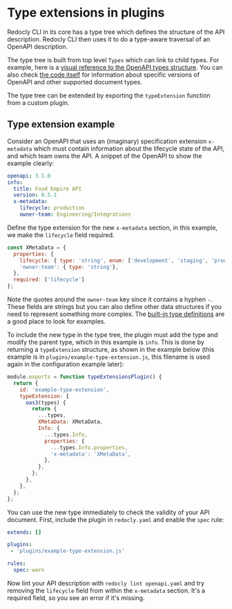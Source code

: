 # Type extensions in plugins

Redocly CLI in its core has a type tree which defines the structure of the API description.
Redocly CLI then uses it to do a type-aware traversal of an OpenAPI description.

The type tree is built from top level `Types` which can link to child types. For example, here is a [visual reference to the OpenAPI types structure](https://redocly.com/docs/openapi-visual-reference/openapi-node-types/). You can also check [the code itself](https://github.com/Redocly/redocly-cli/tree/main/packages/core/src/types) for information about specific versions of OpenAPI and other supported document types.

The type tree can be extended by exporting the `typeExtension` function from a custom plugin.

## Type extension example

Consider an OpenAPI that uses an (imaginary) specification extension `x-metadata` which must contain information about the lifecycle state of the API, and which team owns the API. A snippet of the OpenAPI to show the example clearly:

```yaml
openapi: 3.1.0
info:
  title: Food Empire API
  version: 0.5.1
  x-metadata:
    lifecycle: production
    owner-team: Engineering/Integrations
```

Define the type extension for the new `x-metadata` section, in this example, we make the `lifecycle` field required.

```js
const XMetaData = {
  properties: {
    lifecycle: { type: 'string', enum: ['development', 'staging', 'production']},
    'owner-team': { type: 'string'},
  },
  required: ['lifecycle']
};
```

Note the quotes around the `owner-team` key since it contains a hyphen `-`. These fields are strings but you can also define other data structures if you need to represent something more complex. The [built-in type definitions](https://github.com/Redocly/redocly-cli/tree/main/packages/core/src/types) are a good place to look for examples.

To include the new type in the type tree, the plugin must add the type and modify the parent type, which in this example is `info`. This is done by returning a `typeExtension` structure, as shown in the example below (this example is in `plugins/example-type-extension.js`, this filename is used again in the configuration example later):

```js
module.exports = function typeExtensionsPlugin() {
  return {
    id: 'example-type-extension',
    typeExtension: {
      oas3(types) {
        return {
          ...types,
          XMetaData: XMetaData,
          Info: {
            ...types.Info,
            properties: {
              ...types.Info.properties,
              'x-metadata': 'XMetaData',
            },
          },
        };
      },
    },
  };
};
```

You can use the new type immediately to check the validity of your API document. First, include the plugin in `redocly.yaml` and enable the `spec` rule:

```yaml
extends: []

plugins:
 - 'plugins/example-type-extension.js'

rules:
  spec: warn
```

Now lint your API description with `redocly lint openapi.yaml` and try removing the `lifecycle` field from within the `x-metadata` section. It's a required field, so you see an error if it's missing.
